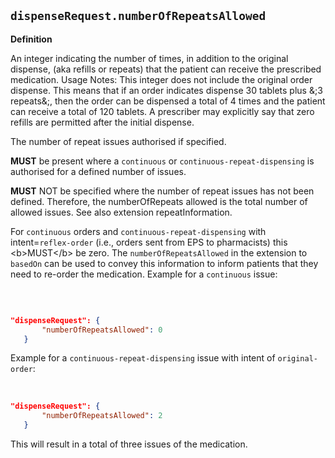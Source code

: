## `dispenseRequest.numberOfRepeatsAllowed`

<b>Definition</b><br>

An integer indicating the number of times, in addition to the original dispense, (aka refills or repeats) that the patient can receive the prescribed medication. Usage Notes: This integer does not include the original order dispense. This means that if an order indicates dispense 30 tablets plus &;3 repeats&;, then the order can be dispensed a total of 4 times and the patient can receive a total of 120 tablets. A prescriber may explicitly say that zero refills are permitted after the initial dispense.
    
The number of repeat issues authorised if specified. 

**MUST** be present where a `continuous` or `continuous-repeat-dispensing` is authorised for a defined number of issues.

**MUST** NOT be specified where the number of repeat issues has not been defined. Therefore, the numberOfRepeats allowed is the total number of allowed issues. See also extension repeatInformation.

For `continuous` orders and `continuous-repeat-dispensing` with intent=`reflex-order` (i.e., orders sent from EPS to pharmacists) this &lt;b&gt;MUST&lt;/b&gt; be zero. The `numberOfRepeatsAllowed` in the extension to `basedOn` can be used to convey this information to inform patients that they need to re-order the medication. 
Example for a `continuous` issue:

<br>

 ```json 

"dispenseRequest": {
        "numberOfRepeatsAllowed": 0
    }
 ``` 
 Example for a `continuous-repeat-dispensing` issue with intent of `original-order`: 

 <br>

 ```json 
"dispenseRequest": {
        "numberOfRepeatsAllowed": 2
    }

``` 
 This will result in a total of three issues of the medication.   